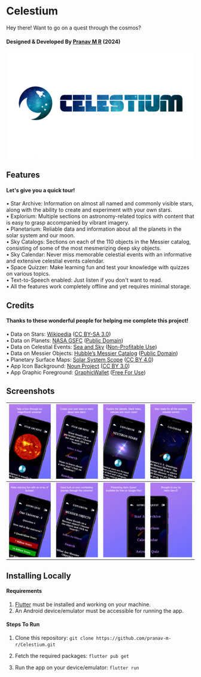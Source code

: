 # Celestium
Hey there! Want to go on a quest through the cosmos?

#### Designed & Developed By [Pranav M R](https://github.com/pranav-m-r) (2024)

![Banner](<brand/TV Banner.png>)

## Features

#### Let's give you a quick tour!
• Star Archive: Information on almost all named and commonly visible stars, along with the ability to create and experiment with your own stars.  
• Explorium: Multiple sections on astronomy-related topics with content that is easy to grasp accompanied by vibrant imagery.  
• Planetarium: Reliable data and information about all the planets in the solar system and our moon.  
• Sky Catalogs: Sections on each of the 110 objects in the Messier catalog, consisting of some of the most mesmerizing deep sky objects.  
• Sky Calendar: Never miss memorable celestial events with an informative and extensive celestial events calendar.  
• Space Quizzer: Make learning fun and test your knowledge with quizzes on various topics.  
• Text-to-Speech enabled: Just listen if you don't want to read.  
• All the features work completely offline and yet requires minimal storage.

## Credits

#### Thanks to these wonderful people for helping me complete this project!  
• Data on Stars: [Wikipedia](https://www.wikipedia.org/) ([CC BY-SA 3.0](https://creativecommons.org/licenses/by-sa/3.0/))  
• Data on Planets: [NASA GSFC](https://nssdc.gsfc.nasa.gov/planetary/factsheet/) ([Public Domain](https://www.nasa.gov/multimedia/guidelines/index.html))  
• Data on Celestial Events: [Sea and Sky](http://www.seasky.org/astronomy/astronomy.html) ([Non-Profitable Use](http://www.seasky.org/faq.html#faq07))  
• Data on Messier Objects: [Hubble’s Messier Catalog](https://www.nasa.gov/content/goddard/hubble-s-messier-catalog) ([Public Domain](https://www.nasa.gov/multimedia/guidelines/index.html))  
• Planetary Surface Maps: [Solar System Scope](https://www.solarsystemscope.com/textures/) ([CC BY 4.0](https://creativecommons.org/licenses/by/4.0/))  
• App Icon Background: [Noun Project](https://thenounproject.com/icon/space-1895599/) ([CC BY 3.0](https://creativecommons.org/licenses/by/3.0/))  
• App Graphic Foreground: [GraphicWallet](https://www.graphicwallet.com/products/iphone-x-colorful-night-stars-wallpaper/) ([Free For Use](https://www.graphicwallet.com/products/iphone-x-colorful-night-stars-wallpaper/))

## Screenshots
| ![1](<brand/Screenshots/SS (1).jpg>) | ![2](<brand/Screenshots/SS (2).jpg>) | ![3](<brand/Screenshots/SS (3).jpg>) | ![4](<brand/Screenshots/SS (4).jpg>) |
| ----------------------------------------------------- | ----------------------------------------------------- | ----------------------------------------------------- | ----------------------------------------------------- |
| ![5](<brand/Screenshots/SS (5).jpg>) | ![6](<brand/Screenshots/SS (6).jpg>) | ![7](<brand/Screenshots/SS (7).jpg>) | ![8](<brand/Screenshots/SS (8).jpg>) |

## Installing Locally

#### Requirements

1. [Flutter](https://docs.flutter.dev/get-started/install) must be installed and working on your machine.  
2. An Android device/emulator must be accessible for running the app.

#### Steps To Run

1. Clone this repository:
``` git clone https://github.com/pranav-m-r/Celestium.git ```

2. Fetch the required packages:
``` flutter pub get ```

3. Run the app on your device/emulator:
``` flutter run ```